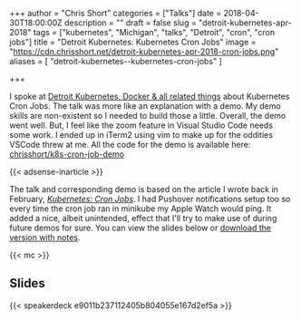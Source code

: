 +++
author = "Chris Short"
categories = ["Talks"]
date = 2018-04-30T18:00:00Z
description = ""
draft = false
slug = "detroit-kubernetes-apr-2018"
tags = ["kubernetes", "Michigan", "talks", "Detroit", "cron", "cron jobs"]
title = "Detroit Kubernetes:  Kubernetes Cron Jobs"
image = "https://cdn.chrisshort.net/detroit-kubernetes-apr-2018-cron-jobs.png"
aliases = [
    "detroit-kubernetes--kubernetes-cron-jobs"
]

+++

I spoke at [Detroit Kubernetes, Docker & all related things](https://www.meetup.com/Detroit-Kubernetes-Docker-all-things-Cloud-Native/events/249593802/) about Kubernetes Cron Jobs. The talk was more like an explanation with a demo. My demo skills are non-existent so I needed to build those a little. Overall, the demo went well. But, I feel like the zoom feature in Visual Studio Code needs some work. I ended up in iTerm2 using vim to make up for the oddities VSCode threw at me. All the code for the demo is available here: [chrisshort/k8s-cron-job-demo](https://gitlab.com/chrisshort/k8s-cron-job-demo)

{{< adsense-inarticle >}}

The talk and corresponding demo is based on the article I wrote back in February, [*Kubernetes: Cron Jobs*](/kubernetes-cron-jobs/). I had Pushover notifications setup too so every time the cron job ran in minikube my Apple Watch would ping. It added a nice, albeit unintended, effect that I'll try to make use of during future demos for sure. You can view the slides below or [download the version with notes](https://cdn.chrisshort.net/Kubernetes-Cron-Jobs-Notes.pdf).

{{< mc >}}

## Slides

{{< speakerdeck e9011b237112405b804055e167d2ef5a >}}
